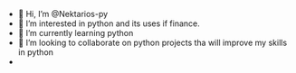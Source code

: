 - 👋 Hi, I’m @Nektarios-py
- 👀 I’m interested in python and its uses if finance.
- 🌱 I’m currently learning python 
- 💞️ I’m looking to collaborate on python projects tha will improve my skills in python 
- 

<!---
Nektarios-py/Nektarios-py is a ✨ special ✨ repository because its `README.md` (this file) appears on your GitHub profile.
You can click the Preview link to take a look at your changes.
--->

